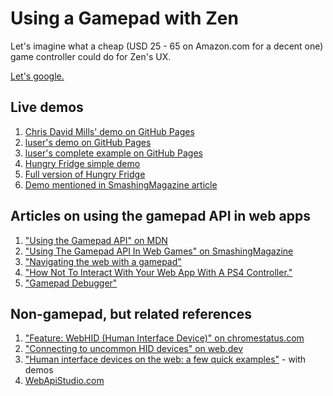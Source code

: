 # Using a Gamepad with Zen

Let's imagine what a cheap \(USD 25 - 65 on Amazon.com for a decent one\) game controller could do for Zen's UX.

[Let's google.](https://www.google.com/search?q=using+a+game+controller+to+interact+with+the+web)

## Live demos

1. [Chris David Mills' demo on GitHub Pages](https://chrisdavidmills.github.io/gamepad-buttons/)
2. [luser's demo on GitHub Pages](https://luser.github.io/gamepadtest/)
3. [luser's complete example on GitHub Pages](https://developer.mozilla.org/en-US/docs/Web/API/Gamepad_API/Using_the_Gamepad_API#complete_example_displaying_gamepad_state)
4. [Hungry Fridge simple demo](https://end3r.github.io/Gamepad-API-Content-Kit/demo/demo.html)
5. [Full version of Hungry Fridge](http://enclavegames.com/games/hungry-fridge/)
6. [Demo mentioned in SmashingMagazine article](http://charliejwalter.net/gamepad/demos/main/)

## Articles on using the gamepad API in web apps

1. ["Using the Gamepad API" on MDN](https://developer.mozilla.org/en-US/docs/Web/API/Gamepad_API/Using_the_Gamepad_API)
2. ["Using The Gamepad API In Web Games" on SmashingMagazine](https://www.smashingmagazine.com/2015/11/gamepad-api-in-web-games/)
3. ["Navigating the web with a gamepad"](https://www.voorhoede.nl/en/blog/navigating-the-web-with-a-gamepad/)
4. ["How Not To Interact With Your Web App With A PS4 Controller."](https://itnext.io/how-not-to-interact-with-your-web-app-with-a-ps4-controller-a3e3036a2f6e)
5. ["Gamepad Debugger"](https://webapistudio.com/#/gamepad/debugger)

## Non-gamepad, but related references

1. ["Feature: WebHID \(Human Interface Device\)" on chromestatus.com](https://www.chromestatus.com/feature/5172464636133376)
2. ["Connecting to uncommon HID devices" on web.dev](https://web.dev/hid/)
3. ["Human interface devices on the web: a few quick examples"](https://web.dev/hid-examples/) - with demos
4. [WebApiStudio.com](https://webapistudio.com/#/)

